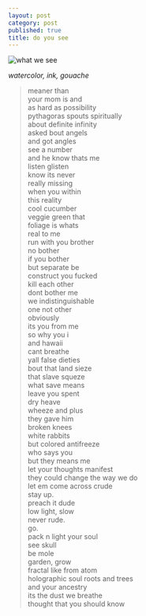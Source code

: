 ```yaml
---
layout: post
category: post
published: true
title: do you see
---
```

![what we see]({{site.baseurl}}/media/what-we-see.jpeg)
<!--more-->
<span class='medium fr'>*watercolor, ink, gouache*</span>  
  
  
  
>meaner than  
your mom is and  
as hard as possibility   
pythagoras spouts spiritually  
about definite infinity  
asked bout angels  
and got angles  
see a number  
and he know thats me  
listen glisten  
know its never  
really missing  
when you within  
this reality  
cool cucumber  
veggie green that  
foliage is whats  
real to me  
run with you brother  
no bother  
if you bother  
but separate be  
construct you fucked  
kill each other  
dont bother me  
we indistinguishable  
one not other  
obviously  
its you from me  
so why you i  
and hawaii  
cant breathe  
yall false dieties  
bout that land sieze  
that slave squeze  
what save means  
leave you spent  
dry heave  
wheeze and plus  
they gave him  
broken knees  
white rabbits  
but colored antifreeze  
who says you  
but they means me    
let your thoughts manifest  
they could change the way we do  
let em come across crude  
stay up.  
preach it dude  
low light, slow  
never rude.  
go.  
pack n light your soul  
see skull  
be mole  
garden, grow  
fractal like from atom  
holographic soul
roots and trees  
and your ancestry  
its the dust we breathe  
thought that you should know